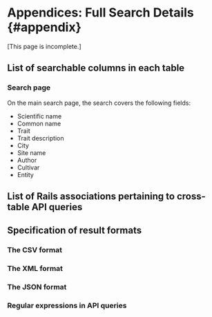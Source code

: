 # Appendices: Full Search Details {#appendix}

[This page is incomplete.]

## List of searchable columns in each table

### Search page

On the main search page, the search covers the following fields:

* Scientific name 
* Common name 
* Trait 
* Trait description 
* City 
* Site name 
* Author 
* Cultivar 
* Entity

## List of Rails associations pertaining to cross-table API queries

## Specification of result formats

### The CSV format

### The XML format

### The JSON format

### Regular expressions in API queries



